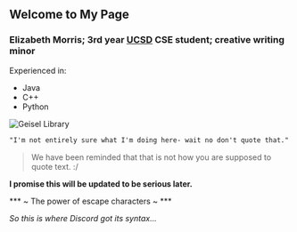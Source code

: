 ## Welcome to My Page

### Elizabeth Morris; 3rd year [UCSD](https://www.ucsd.edu/) CSE student; creative writing minor

Experienced in:
- Java
- C++
- Python

![Geisel Library](https://cdn.theculturetrip.com/wp-content/uploads/2017/06/geisel-library-1024x764.jpg "Geisel Library")

```markdown
"I'm not entirely sure what I'm doing here- wait no don't quote that."
```

> We have been reminded that that is not how you are supposed to quote text.
> :/

**I promise this will be updated to be serious later.**

\*\*\* \~ The power of escape characters \~ \*\*\*

*So this is where Discord got its syntax...*

<!-- ## Welcome to GitHub Pages

You can use the [editor on GitHub](https://github.com/emmorris1100/emmorris.github.io/edit/gh-pages/index.md) to maintain and preview the content for your website in Markdown files.

Whenever you commit to this repository, GitHub Pages will run [Jekyll](https://jekyllrb.com/) to rebuild the pages in your site, from the content in your Markdown files.

### Markdown

Markdown is a lightweight and easy-to-use syntax for styling your writing. It includes conventions for

```markdown
Syntax highlighted code block

# Header 1
## Header 2
### Header 3

- Bulleted
- List

1. Numbered
2. List

**Bold** and _Italic_ and `Code` text

[Link](url) and ![Image](src)
```

For more details see [GitHub Flavored Markdown](https://guides.github.com/features/mastering-markdown/).

### Jekyll Themes

Your Pages site will use the layout and styles from the Jekyll theme you have selected in your [repository settings](https://github.com/emmorris1100/emmorris.github.io/settings). The name of this theme is saved in the Jekyll `_config.yml` configuration file.

### Support or Contact

Having trouble with Pages? Check out our [documentation](https://docs.github.com/categories/github-pages-basics/) or [contact support](https://github.com/contact) and we’ll help you sort it out. -->
